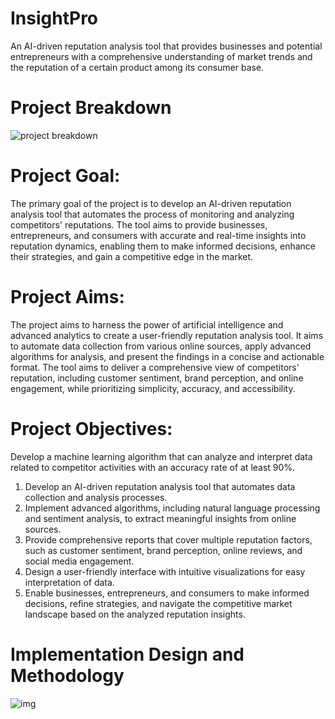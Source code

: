 # InsightPro
An AI-driven reputation analysis tool that provides businesses and potential entrepreneurs with a comprehensive understanding of market trends and the reputation of a certain product among its consumer base.
# Project Breakdown
![project breakdown](https://github.com/syedakashafatima/InsightPro/assets/104228049/d0514621-aef2-4a2a-b308-f53f6b5b437c)

# Project Goal: 
The primary goal of the project is to develop an AI-driven reputation analysis tool that automates the process of monitoring and analyzing competitors' reputations. The tool aims to provide businesses, entrepreneurs, and consumers with accurate and real-time insights into reputation dynamics, enabling them to make informed decisions, enhance their strategies, and gain a competitive edge in the market.

#	Project Aims: 

The project aims to harness the power of artificial intelligence and advanced analytics to create a user-friendly reputation analysis tool. It aims to automate data collection from various online sources, apply advanced algorithms for analysis, and present the findings in a concise and actionable format. The tool aims to deliver a comprehensive view of competitors' reputation, including customer sentiment, brand perception, and online engagement, while prioritizing simplicity, accuracy, and accessibility.
#	Project Objectives:

Develop a machine learning algorithm that can analyze and interpret data related to competitor activities with an accuracy rate of at least 90%.

1.	Develop an AI-driven reputation analysis tool that automates data collection and analysis processes.
2.	Implement advanced algorithms, including natural language processing and sentiment analysis, to extract meaningful insights from online sources.
3.	Provide comprehensive reports that cover multiple reputation factors, such as customer sentiment, brand perception, online reviews, and social media engagement.
4.	Design a user-friendly interface with intuitive visualizations for easy interpretation of data.
5.	Enable businesses, entrepreneurs, and consumers to make informed decisions, refine strategies, and navigate the competitive market landscape based on the analyzed reputation insights.

# Implementation Design and Methodology
![img](https://github.com/syedakashafatima/InsightPro/assets/104228049/aafe8a4d-6b1b-4b1e-8210-36078a6a70a9)
